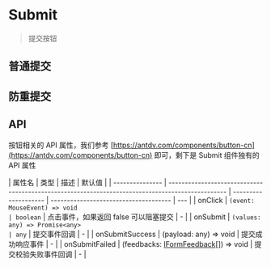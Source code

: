 # Submit

> 提交按钮

## 普通提交

<dumi-previewer demoPath="guide/submit/base" />

## 防重提交

<dumi-previewer demoPath="guide/submit/loading" />

## API

按钮相关的 API 属性，我们参考 [https://antdv.com/components/button-cn](https://antdv.com/components/button-cn) 即可，剩下是 Submit 组件独有的 API 属性

| 属性名          | 类型                                                                                             | 描述                 | 默认值                                |
| --------------- | ------------------------------------------------------------------------------------------------ | -------------------- | ------------------------------------- | --- |
| onClick         | `(event: MouseEvent) => void                                                                     | boolean`             | 点击事件，如果返回 false 可以阻塞提交 | -   |
| onSubmit        | `(values: any) => Promise<any>                                                                   | any`                 | 提交事件回调                          | -   |
| onSubmitSuccess | (payload: any) => void                                                                           | 提交成功响应事件     | -                                     |
| onSubmitFailed  | (feedbacks: [IFormFeedback](https://core.formilyjs.org/api/models/form#iformfeedback)[]) => void | 提交校验失败事件回调 | -                                     |
